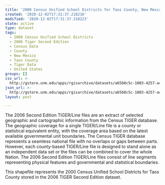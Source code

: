 ```yaml
---
title: '2000 Census Unified School Districts for Taos County, New Mexico, 2006se TIGER'
created: '2020-12-02T17:31:37.218216'
modified: '2020-12-02T17:31:37.218223'
state: active
type: dataset
tags:
  - 2000 Census Unified School Districts
  - 2006 Tiger Second Edition
  - Census Data
  - County
  - New Mexico
  - Taos County
  - Tiger Data
  - United States
groups: []
csv_url: >-
  http://gstore.unm.edu/apps/rgisarchive/datasets/a65b0c5c-1003-4257-a481-646ab1337639/tgr2006se_taos_sduni00.derived.csv
json_url: >-
  http://gstore.unm.edu/apps/rgisarchive/datasets/a65b0c5c-1003-4257-a481-646ab1337639/tgr2006se_taos_sduni00.derived.json
layout: post

---
```

The 2006 Second Edition TIGER/Line files are an extract of selected geographic and cartographic information from the Census TIGER database.  The geographic coverage for a single TIGER/Line file is a county or statistical equivalent entity, with the coverage area based on the latest available governmental unit boundaries. The Census TIGER database represents a seamless national file with no overlaps or gaps between parts.  However, each county-based TIGER/Line file is designed to stand alone as an independent data set or the files can be combined to cover the whole Nation.  The 2006 Second Edition  TIGER/Line files consist of line segments representing physical features and governmental and statistical boundaries.  

This shapefile represents the 2000 Census Unified School Districts for Taos County stored in the 2006 TIGER Second Edition dataset.
